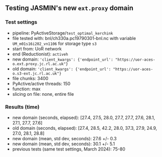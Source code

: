 ## Testing JASMIN's new `ext.proxy` domain

### Test settings

- pipeline: PyActiveStorage/`test_optimal_kerchink`
- file tested with: bnl/ch330a.pc19790301-bnl.nc with variable `UM_m01s16i202_vn1106` for storage type `s3`
- start from: UoR network
- end (Reductionist): `activeh`
- new domain: `'client_kwargs': {'endpoint_url': "https://uor-aces-o.ext.proxy.jc.rl.ac.uk"}`
- old domain: `'client_kwargs': {'endpoint_url': "https://uor-aces-o.s3-ext.jc.rl.ac.uk"}`
- file chunks: 3400
- PyActive/active threads: 150
- function: max
- slicing on file: none, entire file

### Results (time)

- new domain (seconds, elapsed): [27.4, 27.5, 28.0, 27.7, 27.7, 27.6, 28.1, 27.1, 27.7, 27.6]
- old domain (seconds, elapsed): [27.4, 28.5, 42.2, 28.0, 37.3, 27.9, 24.9, 27.0, 28.1, 28.8]
- new domain (mean, std dev, seconds): 27.6 +/- 0.3
- new domain (mean, std dev, seconds): 30.1 +/- 5.1
- previous tests (same test settings, March 2024): 75-80
